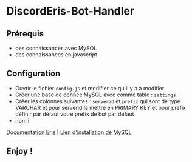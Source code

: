 # DiscordEris-Bot-Handler

## Prérequis 
- des connaissances avec MySQL
- des connaissances en javascript

## Configuration
- Ouvrir le fichier `config.js` et modifier ce qu'il y a à modifier
- Créer une base de donnée MySQL avec comme table : `settings`
- Créer les colonnes suivantes : `serverid` et `prefix` qui sont de type VARCHAR et pour serverid la mettre en PRIMARY KEY et pour prefix définir par défaut votre prefix de bot par défaut
- npm i

[Documentation Eris](https://abal.moe/Eris/) |
[Lien d'installation de MySQL](https://www.mysql.com/downloads/)

## Enjoy !
